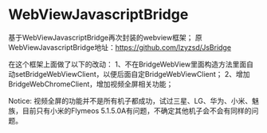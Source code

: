 # WebViewJavascriptBridge
基于WebViewJavascriptBridge再次封装的webview框架；
原WebViewJavascriptBridge地址：https://github.com/lzyzsd/JsBridge

在这个框架上面做了以下的改动：
1、不在BridgeWebView里面构造方法里面自动setBridgeWebViewClient，以便后面自定BridgeWebViewClient；
2、增加BridgeWebChromeClient，增加视频全屏相关功能；

Notice:
视频全屏的功能并不是所有机子都成功，试过三星、LG、华为、小米、魅族，目前只有小米的Flymeos 5.1.5.0A有问题，不确定其他机子会不会有同样的问题。
